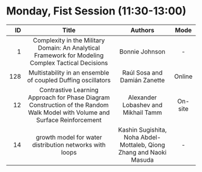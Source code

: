 # Monday, Fist Session (11:30-13:00)
| ID  | Title | Authors | Mode|
| ---: | :----: | :------: | :----:	|
|1|		Complexity in the Military Domain: An Analytical Framework for Modeling Complex Tactical Decisions| 	Bonnie Johnson| 	-  |
|128				|				Multistability in an ensemble of coupled Duffing oscillators	|	Raúl Sosa and Damián Zanette|	Online	| 
|12		|				Contrastive Learning Approach for Phase Diagram Construction of the Random Walk Model with Volume and Surface Reinforcement|	Alexander Lobashev and Mikhail Tamm | 	On-site	|
| 14|growth model for water distribution networks with loops						|			Kashin Sugishita, Noha Abdel-Mottaleb, Qiong Zhang and Naoki Masuda 	|	- |	
